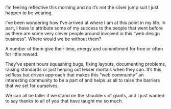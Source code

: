 

I’m feeling reflective this morning and no it’s not the silver jump suit I just happen to be wearing.

I’ve been wondering how I’ve arrived at where I am at this point in my life. In part, I have to attribute
some of my success to the people that went before as there are some very clever people around involved in this
“web design business”. Where would we be without them? 

A number of them give their time, energy and commitment for free or often for little reward. 

They’ve spent hours squashing bugs, fixing layouts, documenting problems, raising standards or just helping
out lesser mortals when they can. It’s this selfless but driven approach that makes this “web community”
an interesting community to be a part of and helps us all to raise the barriers that we set for ourselves.


We can all be taller if we stand on the shoulders of giants, and I just wanted to say thanks to all of you
that have taught me so much.